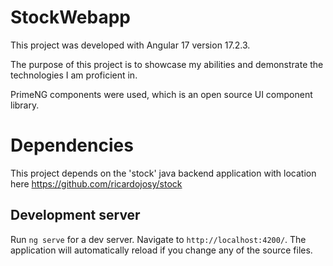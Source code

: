 # StockWebapp

This project was developed with Angular 17 version 17.2.3.

The purpose of this project is to showcase my abilities and demonstrate the technologies I am proficient in.

PrimeNG components were used, which is an open source UI component library.


# Dependencies

This project depends on the 'stock' java backend application with location here https://github.com/ricardojosy/stock

## Development server

Run `ng serve` for a dev server. Navigate to `http://localhost:4200/`. The application will automatically reload if you change any of the source files.


